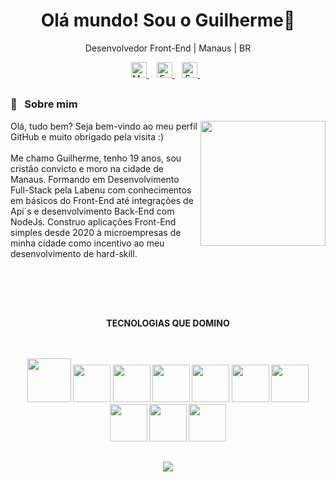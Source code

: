 ## <h1 align="center"> Olá mundo! Sou o Guilherme👋</h1>

<p align="center">Desenvolvedor Front-End | Manaus | BR</p>

<p align='center'>
  <a href="https://www.linkedin.com/in/guilherme-mesquita-68a73b1a4/">
    <img height="25px" alt="My Likedin" src="https://img.shields.io/badge/LinkedIn-0077B5?style=for-the-badge&logo=linkedin&logoColor=white"/>
  </a>&nbsp;&nbsp;
  <a href="mailto:guirozmesquita@gmail.com">
    <img height="25px" alt= "E-mail" src="https://img.shields.io/badge/Gmail-D14836?style=for-the-badge&logo=gmail&logoColor=white"/>        
  </a>&nbsp;&nbsp;
  <a href="https://www.instagram.com/guirmes_/">
    <img height="25px" alt= "E-mail" src="https://img.shields.io/badge/Instagram-E4405F?style=for-the-badge&logo=instagram&logoColor=white"/>        
  </a>&nbsp;&nbsp;
</p>

## <h3>🦰  &nbsp; Sobre mim </h3>


  <img align="right" height="200px" src="https://github-readme-stats.vercel.app/api?username=guilhermesquita&show_icons=true&theme=dracula&include_all_commits=true&count_private=true"/>
  
 <p align="left">Olá, tudo bem? Seja bem-vindo ao meu perfil GitHub e muito obrigado pela visita :) </br><br>
Me chamo Guilherme, tenho 19 anos, sou cristão convicto e moro na cidade de Manaus. Formando em Desenvolvimento Full-Stack pela Labenu com conhecimentos em básicos do Front-End até integrações de Api´s e desenvolvimento Back-End com NodeJs. Construo aplicações Front-End simples desde 2020 à microempresas de minha cidade como incentivo ao meu desenvolvimento de hard-skill.
<br><br><br>
</p>
<br>

##

<p align="center"><strong>TECNOLOGIAS QUE DOMINO<strong>
<br><br><br>
</p>

<div align = "center">
  <img src="https://cdn.jsdelivr.net/gh/devicons/devicon/icons/html5/html5-original-wordmark.svg" height="70px"/>
  <img src="https://cdn.jsdelivr.net/gh/devicons/devicon/icons/css3/css3-original.svg" height="60"/>
  <img src="https://cdn.jsdelivr.net/gh/devicons/devicon/icons/javascript/javascript-plain.svg" height="60px" />
  <img src="https://cdn.jsdelivr.net/gh/devicons/devicon/icons/typescript/typescript-original.svg" height="60px"/>
  <img src="https://cdn.jsdelivr.net/gh/devicons/devicon/icons/react/react-original.svg" height="60"/>
  <img src="https://cdn.jsdelivr.net/gh/devicons/devicon/icons/nodejs/nodejs-original.svg" height="60"/>
  <img src="https://cdn.jsdelivr.net/gh/devicons/devicon/icons/figma/figma-original.svg" height="60px"/>
  <img src="https://cdn.jsdelivr.net/gh/devicons/devicon/icons/premierepro/premierepro-original.svg" height="60"/>
  <img src="https://cdn.jsdelivr.net/gh/devicons/devicon/icons/photoshop/photoshop-line.svg" height="60"/>
  <img src="https://cdn.jsdelivr.net/gh/devicons/devicon/icons/mysql/mysql-original.svg" height="60"/>      
</div>        

   ##

  <p align="center">
    <img src="https://github-readme-stats.vercel.app/api/top-langs/?username=guilhermesquita&exclude_repo=github-readme-stats,guilhermesquita.github.io&langs_count=10&layout=compact&theme=rose_pine&hide_border=true" />
  </p>
  
   ##
          
          
          
          
          
